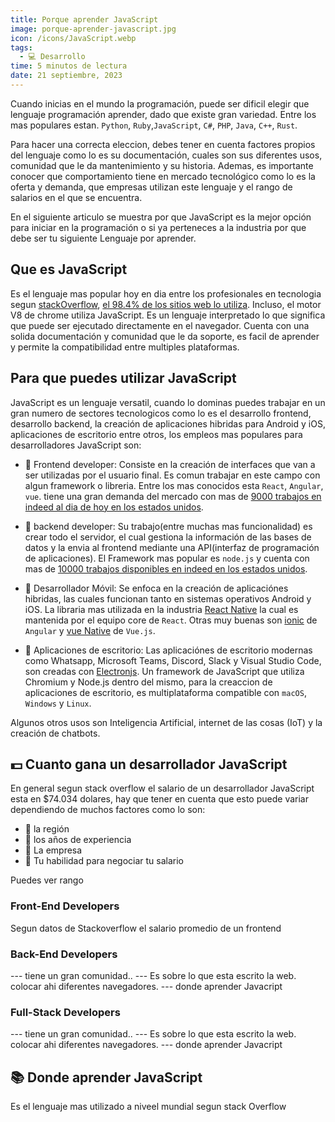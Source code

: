 ```yaml
---
title: Porque aprender JavaScript
image: porque-aprender-javascript.jpg
icon: /icons/JavaScript.webp
tags:
  - 💻 Desarrollo
time: 5 minutos de lectura
date: 21 septiembre, 2023
---
```


Cuando inicias en el mundo la programación, puede ser dificil elegir que lenguaje programación aprender, dado que existe gran variedad. Entre los mas populares estan. `Python`, `Ruby`,`JavaScript`, `C#`, `PHP`, `Java`, `C++`, `Rust`.

Para hacer una correcta eleccion, debes tener en cuenta factores propios del lenguaje como lo es su documentación, cuales son sus diferentes usos, comunidad que le da mantenimiento y su historia. Ademas, es importante conocer que comportamiento tiene en mercado tecnológico como lo es la oferta y demanda, que empresas utilizan este lenguaje y el rango de salarios en el que se encuentra.

En el siguiente articulo se muestra por que JavaScript es la mejor opción para iniciar en la programación o si ya perteneces a la industria por que debe ser tu siguiente Lenguaje por aprender.

## Que es JavaScript

Es el lenguaje mas popular hoy en dia entre los profesionales en tecnologia segun [stackOverflow](https://survey.stackoverflow.co/2023/#technology-most-popular-technologies), [el 98.4% de los sitios web lo utiliza](https://w3techs.com/technologies/details/cp-javascript). Incluso, el motor V8 de chrome utiliza JavaScript. Es un lenguaje interpretado lo que significa que puede ser ejecutado directamente en el navegador. Cuenta con una solida documentación y comunidad que le da soporte, es facil de aprender y permite la compatibilidad entre multiples plataformas.

 <!-- Sus principales ventajas son su facil  -->

## Para que puedes utilizar JavaScript

JavaScript es un lenguaje versatil, cuando lo dominas puedes trabajar en un gran numero de sectores tecnologicos como lo es el desarrollo frontend, desarrollo backend, la creación de aplicaciones hibridas para Android y iOS, aplicaciones de escritorio entre otros, los empleos mas populares para desarrolladores JavaScript son:

- 🔹 Frontend developer: Consiste en la creación de interfaces que van a ser utilizadas por el usuario final. Es comun trabajar en este campo con algun framework o libreria. Entre los mas conocidos esta `React`, `Angular`, `vue`. tiene una gran demanda del mercado con mas de [9000 trabajos en indeed al dia de hoy en los estados unidos](https://www.indeed.com/jobs?q=front+end+developer&l=United+States&vjk=f4c8f551302bf2ee).

- 🔹 backend developer: Su trabajo(entre muchas mas funcionalidad) es crear todo el servidor, el cual gestiona la información de las bases de datos y la envia al frontend mediante una API(interfaz de programación de aplicaciones). El Framework mas popular es `node.js`  y  cuenta con mas de [10000 trabajos disponibles en indeed en los estados unidos](https://www.indeed.com/jobs?q=node.js&l=United+States&vjk=7cd9d92eb83df4fb).

- 🔹 Desarrollador Móvil: Se enfoca en la creación de aplicaciónes hibridas, las cuales funcionan tanto en sistemas operativos Android y iOS. La libraria mas utilizada en la industria [React Native](https://reactnative.dev/) la cual es mantenida por el equipo core de `React`. Otras muy buenas son [ionic](https://ionicframework.com/) de `Angular` y [vue Native](https://vue-native.io/) de `Vue.js`.

- 🔹 Aplicaciones de escritorio: Las aplicaciónes de escritorio modernas como Whatsapp, Microsoft Teams, Discord, Slack y Visual Studio Code, son creadas con [Electronjs](https://www.electronjs.org/
). Un framework de JavaScript que utiliza Chromium y Node.js dentro del mismo, para la creaccion de aplicaciones de escritorio, es multiplataforma compatible con `macOS`, `Windows` y `Linux`.

Algunos otros usos son Inteligencia Artificial, internet de las cosas (IoT) y la creación de chatbots.

## 💵 Cuanto gana un desarrollador JavaScript

En general segun stack overflow el salario de un desarrollador JavaScript esta en $74.034 dolares, hay que tener en cuenta que esto puede variar dependiendo de muchos factores como lo son:

- 🔹 la región
- 🔹 los años de experiencia
- 🔹 La empresa
- 🔹 Tu habilidad para negociar tu salario

Puedes ver rango

### Front-End Developers

Segun datos de Stackoverflow el salario promedio de un frontend

### Back-End Developers

--- tiene un gran comunidad..
--- Es sobre lo que esta escrito la web. colocar ahi diferentes navegadores.
--- donde aprender Javacript

### Full-Stack Developers

--- tiene un gran comunidad..
--- Es sobre lo que esta escrito la web. colocar ahi diferentes navegadores.
--- donde aprender Javacript

## 📚 Donde aprender JavaScript

Es el lenguaje mas utilizado a niveel mundial segun stack Overflow
